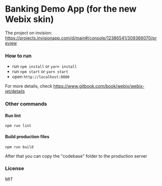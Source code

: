 Banking Demo App (for the new Webix skin)
===================

The project on invision: https://projects.invisionapp.com/d/main#/console/12386541/309366070/preview

### How to run

- run ```npm install``` or ```yarn install```
- run ```npm start``` or ```yarn start```
- open ```http://localhost:8080```

For more details, check https://www.gitbook.com/book/webix/webix-jet/details

### Other commands

#### Run lint

```
npm run lint
```

#### Build production files

```
npm run build
```

After that you can copy the "codebase" folder to the production server


### License

MIT
